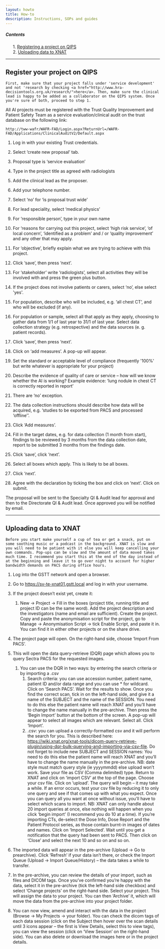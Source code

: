 ```yaml
---
layout: howto
title: How-to
description: Instructions, SOPs and guides
---
```


<div class="card" style="width: 100%;">
   <div class="card-body">
      <h5 class="card-title">Contents</h5>
      <ol>
      1. <a href="#QIPS">Registering a project on QIPS</a><br>
      2. <a href="#XNATupload">Uploading data to XNAT</a>
      </ol>
   </div>
</div>


<hr>


## <a name=QIPS></a>**Register your project on QIPS**
`First, make sure that your project falls under 'service development' and not 'research by checking <a href="http://www.hra-decisiontools.org.uk/research/">here</a>. Then, make sure the clinical lead is happy to be added as a collaborator on the QIPS system. Once you're sure of both, proceed to step 1.`

All AI projects must be registered with the Trust Quality Improvement and Patient Safety Team as a service evaluation/clinical audit on the trust database on the following link: 

    http://tww-wafr/WAFR-FAD/Login.aspx?ReturnUrl=/WAFR-FAD/Applications/ClinicalAuditV2/Default.aspx 

1. Log in with your existing Trust credentials.  

2. Select ‘create new proposal’ tab. 
3. Proposal type is ‘service evaluation’ 
4. Type in the project title as agreed with radiologists 
5. Add the clinical lead as the proposer.  
6. Add your telephone number. 
7. Select ‘no’ for ‘is proposal trust wide’ 
8. For lead speciality, select ‘medical physics’ 
9. For ‘responsible person’, type in your own name 
10. For ‘reasons for carrying out this project, select ‘high risk service’, ‘of local concern’, ‘identified as a problem’ and / or ‘quality improvement’ and any other that may apply. 
11. For ‘objective’, briefly explain what we are trying to achieve with this project. 
12. Click ‘save’, then press ‘next’. 

13. For ‘stakeholder’ write ‘radiologists’, select all activities they will be involved with and press the green plus button. 
14. If the project does not involve patients or carers, select ‘no’, else select 'yes'. 
15. For population, describe who will be included, e.g. ‘all chest CT’, and who will be excluded (if any). 
16. For population or sample, select all that apply as they apply, choosing to gather data from 1/1 of last year to 31/1 of last year. Select data collection strategy (e.g. retrospective) and the data sources (e. g. patient records). 
17. Click ‘save’, then press ‘next’. 
 
18. Click on ‘add measures’. A pop-up will appear.  
19. Set the standard or acceptable level of compliance (frequently '100%' but write whatever is appropriate for your project)  
20. Describe the evidence of quality of care or service – how will we know whether the AI is working? Example evidence: ‘lung nodule in chest CT is correctly reported in report’ 
21. There are ‘no’ exception. 
22. The data collection instructions should describe how data will be acquired, e.g. ‘studies to be exported from PACS and processed ‘offline’’. 
23. Click ‘Add measures’. 
24. Fill in the target dates, e.g. for data collection (1 month from start), findings to be reviewed by 3 months from the data collection date, report to be submitted 3 months from the findings date. 
25. Click ‘save’, click ‘next’.	 

26. Select all boxes which apply. This is likely to be all boxes. 
27. Click ‘next’. 
28. Agree with the declaration by ticking the box and click on ‘next’. Click on submit. 

The proposal will be sent to the Specialty QI & Audit lead for approval and then to the Directorate QI & Audit lead. Once approved you will be notified by email. 



<hr>



## <a name=XNATupload></a>**Uploading data to XNAT**
`Before you start make yourself a cup of tea or get a snack, put on some soothing music or a podcast in the background. XNAT is slow and you will need to be patient with it else you will keep cancelling your own commands. Pop-ups can be slow and the amount of data moved takes much time. I recommend you start this at the end of the day instead of at the beginning and leave it to go over night to account for higher bandwidth demands on PACS during office hours.`

1.	Log into the GSTT network and open a browser. <br>

2.	Go to https://sv-te-xnat01.gstt.local and log in with your username.

3.	If the project doesn’t exist yet, create it:
    1.	New -> Project -> Fill in the boxes (project title, running title and project ID can be the same word). Add the project description and the investigators (name and email are sufficient). Create the project. Copy and paste the anonymisation script for the project, go to Manage -> Anonymisation Script -> tick Enable Script, and paste it in. You can find it in either other projects or on the share drive. 

4.	The project page will open. On the right-hand side, choose ‘Import From PACS’.

5.	This will open the data query-retrieve (DQR) page which allows you to query Sectra PACS for the requested images. 
    1.	You can use the DQR in two ways: by entering the search criteria or by importing a .csv
        1.	Search criteria: you can use accession number, patient name, patient ID and/or data range and you can use * for wildcard. Click on ‘Search PACS’. Wait for the results to show. Once you find the correct scan, tick in on the left-hand side, and give it a name of the SUBJECT and the name of the SESSION. You need to do this else the patient name will reach XNAT and you’ll have to change the name manually in the pre-archive. Then press the ‘Begin Import’ button at the bottom of the screen. A pop-up will appear to select all images which are relevant. Select all. Click ‘Import’. 
        2.	.csv: you can upload a correctly-formatted csv and it will perform the search for you. This is described here: https://wiki.xnat.org/xnat-tools/dicom-query-retrieve-plugin/using-dqr-bulk-querying-and-importing-via-csv-file. Do not forget to include new SUBJECT and SESSION names: You need to do this else the patient name will reach XNAT and you’ll have to change the name manually in the pre-archive. NB: date style must match query style (ie yyyymmdd) else upload won’t work. Save your file as CSV (Comma delimited) type. Return to XNAT and click on ‘import CSV’ at the top of the page. Choose your csv file. Click on ‘upload’. The query will begin – it may take a while. If an error occurs, test your csv file by reducing it to only one query and see if that comes up with what you expect. Once you can query all you want at once without issue, you’ll have to select which scans to import. NB: XNAT can only handle about 20 import queries at once, else nothing will happen when you click ‘begin import’ (I recommend you do 10 at a time). If you’re importing CTs, de-select the Dose Info, Dose Report and the Patient Protocol series, as those contain burnt-in images of dates and names. Click on ‘Import Selected’. Wait until you get a notification that the query had been sent to PACS. Then click on ‘Close’ and select the next 10 and so on and so on.

6.	The imported data will appear in the pre-archive (Upload -> Go to prearchive). Click ‘Refresh’ if your data isn’t there, or check the Import Queue (Upload ->  Import Queue/History) – the data takes a while to transfer.

7.	In the pre-archive, you can review the details of your import, such as files and DICOM tags. Once you’ve confirmed you’re happy with the data, select it in the pre-archive (tick the left-hand side checkbox) and select ‘Change projects’ on the right-hand side. Select your project. This will assign the data to your project. You can then ‘Archive’ it, which will move the data from the pre-archive into your project folder.

8.	You can now view, amend and interact with the data in the project (Browse -> My Projects -> your folder). You can check the dicom tags of each data session (click on the Subject then hover over the scan details until 3 icons appear – the first is View Details, select this to view tags), you can view the session (click on ‘View Session’ on the right-hand side). You can also delete or download the images here or in the project details. 

